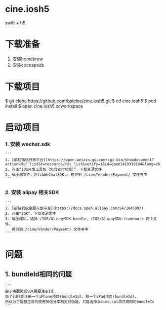 # cine.iosh5
swift + h5

下载准备
=======
1. 安装homebrew
2. 安装cocoapods

下载项目
=======
$ git clone https://github.com/bstcine/cine.iosh5.git
$ cd cine.iosh5
$ pod install
$ open cine.iosh5.xcworkspace

启动项目
=======
  
  ### 1. 安装 wechat.sdk
    ```
    1. [前往微信开放平台](https://open.weixin.qq.com/cgi-bin/showdocument?action=dir_list&t=resource/res_list&verify=1&id=open1419319164&lang=zh_CN)
    2. 点击“iOS开发工具包（包含支付功能）”，下载资源文件
    3. 解压缩文件，将libWeChatSDK.a 拷贝到 /cine/Vender/Payment/ 文件夹中
    ```
  ### 2. 安装 alipay 相关SDK
    ```
    1. [前往蚂蚁金服开放平台](https://docs.open.alipay.com/54/104509/)
    2. 点击“SDK”，下载资源文件
    3. 解压缩后，选择 /IOS/AlipaySDK.bundle, /IOS/AlipaySDK.framework 两个文件，
       拷贝到 /cine/Vender/Payment/ 文件夹中
    ```

问题
=======
  ## 1. bundleId相同的问题
    ```
    由于唤醒微信SDK需要注册id，
    每个id只能注册一个iPhone项目(bundleId)，和一个iPad项目(bundleId)，
    所以为了能够正常的使用微信分享和支付功能，只能选择与cine.ios项目相同的bundleId
    ```
